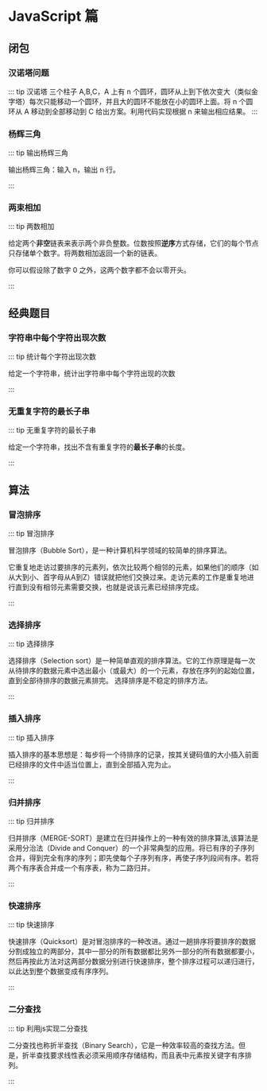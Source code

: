 # JavaScript 篇
## 闭包

### 汉诺塔问题

::: tip 汉诺塔
三个柱子 A,B,C，A 上有 n 个圆环，圆环从上到下依次变大（类似金字塔）每次只能移动一个圆环，并且大的圆环不能放在小的圆环上面。将 n 个圆环从 A 移动到全部移动到 C 给出方案。利用代码实现根据 n 来输出相应结果。
:::

<hideShow>
<template slot="example">

n = 1

    A -----> C

n = 2

    A -----> B
    A -----> C
    B -----> C

</template>
<template slot="answer">

```javascript
function move(n, a, b, c) {
  if (n === 1) {
    return console.log(a, ' ----->', c)
  }
  move(n - 1, a, c, b)
  move(1, a, b, c)
  move(n - 1, b, a, c)
}
move(3, 'A', 'B', 'C')
```

</template>
</hideShow>

### 杨辉三角
::: tip 输出杨辉三角

输出杨辉三角：输入 n，输出 n 行。

:::


<hideShow>
<template slot="example">

n = 1

    1

n = 3

    1
    1, 1
    1, 2, 1

</template>
<template slot="answer">

```javascript
function triangle(n) {
  let list = [1]
  let num = 0
  while (num < n) {
    console.log(list)
    const arr = []
    num++

    list.push(0)
    list.reduce((a, b, key) => {
      arr[key] = a + b
      return b
    }, 0)
    list = arr
  }
}
triangle(15)
```

</template>
</hideShow>

### 两束相加

::: tip 两数相加

给定两个**非空**链表来表示两个非负整数。位数按照**逆序**方式存储，它们的每个节点只存储单个数字。将两数相加返回一个新的链表。

你可以假设除了数字 0 之外，这两个数字都不会以零开头。

:::

<hideShow>
<template slot="example">

```
输入：(2 -> 4 -> 3) + (5 -> 6 -> 4)
输出：7 -> 0 -> 8
原因：342 + 465 = 807
```

输入输出格式： （链表）

```javascript
function ListNode(val) {
  this.val = val
  this.next = null
}
l1: {"val":2,"next":{"val":4,"next": {"val": 3,"next":null}}}
l2: {"val":5,"next":{"val":6,"next": {"val": 4,"next":null}}}

输出：{"val":7,"next":{"val":0,"next": {"val": ,"next":null}}}

```



</template>
<template slot="answer">

```javascript
var addTwoNumbers = function(l1, l2, num = 0) {
  let a = l1.val ? l1.val : 0
  let b = l2.val ? l2.val : 0
  let n = a + b + num
  let node = new ListNode(n % 10)
  if (!l1.next && !l2.next) {
    if (n >= 10) {
      node.next = new ListNode(1)
    }
    return node
  }
  node.next = addTwoNumbers( l1.next ? l1.next : {}, l2.next ? l2.next : {}, (n>9?1:0))
  return node
}
addTwoNumbers(l1, l2)
```

</template>
</hideShow>

## 经典题目

### 字符串中每个字符出现次数

::: tip 统计每个字符出现次数

给定一个字符串，统计出字符串中每个字符出现的次数

:::
<hideShow>
<template slot="example">

str = '1122qqqe'

    1: 2,
    2: 2,
    q: 3,
    e: 1

</template>
<template slot="answer">

```javascript
let str = '1234qwer*)('
const obj = Array.prototype.reduce.call(str, (a, b) => {
  a[b] ? a[b]++ : a[b] = 1
  return a
}, {})
console.log(obj)
```

</template>
</hideShow>

### 无重复字符的最长子串

::: tip 无重复字符的最长子串

给定一个字符串，找出不含有重复字符的**最长子串**的长度。

:::
<hideShow>
<template slot="example">

```
输入: "abcabcbb"
输出: 3 
解释: 无重复字符的最长子串是 "abc"，其长度为 3。
```

</template>
<template slot="answer">

```javascript
const str = 'abcabcd '
var lengthOfLongestSubstring = function(s) {
  let max = 0
  let [l, r] = [0, 0]
  for (let i = 0; i < s.length; i++) {
    if (s.slice(l, r).includes(s[i])) l += s.slice(l, r).indexOf(s[i]) + 1
    r++
    if (s.slice(l, r).length > max) max = s.slice(l, r).length
  }
  return max
}
console.log(lengthOfLongestSubstring(str))
```

</template>
</hideShow>

## 

## 算法

### 冒泡排序

::: tip 冒泡排序

冒泡排序（Bubble Sort），是一种计算机科学领域的较简单的排序算法。

它重复地走访过要排序的元素列，依次比较两个相邻的元素，如果他们的顺序（如从大到小、首字母从A到Z）错误就把他们交换过来。走访元素的工作是重复地进行直到没有相邻元素需要交换，也就是说该元素已经排序完成。

:::

<hideShow>
<template slot="example">

`<无>`

</template>
<template slot="answer">

```javascript
/**
 * 冒泡排序
 */
function bubbleSort(arr) {
  for (let i = 0; i < arr.length - 1; i++) {
    for (let j = 0; j < arr.length - i - 1; j++) {
      [arr[j], arr[j + 1]] =
        arr[j] > arr[j + 1] 
          ? [arr[j + 1], arr[j]] : [arr[j], arr[j + 1]]
    }
  }
  return arr
}
```

</template>
</hideShow>

### 选择排序

::: tip 选择排序

选择排序（Selection sort）是一种简单直观的排序算法。它的工作原理是每一次从待排序的数据元素中选出最小（或最大）的一个元素，存放在序列的起始位置，直到全部待排序的数据元素排完。 选择排序是不稳定的排序方法。

:::

<hideShow>
<template slot="example">

`<无>`

</template>
<template slot="answer">

```javascript
/**
 * 选择排序
 */
function selectionSort(arr) {
  for (let i = 0; i < arr.length - 1; i++) {
    for (let j = i + 1; j < arr.length; j++) {
      [arr[i], arr[j]] = arr[i] > arr[j] ? [arr[j], arr[i]] : [arr[i], arr[j]]
    }
  }
  return arr
}
```

</template>
</hideShow>

### 插入排序

::: tip 插入排序

插入排序的基本思想是：每步将一个待排序的记录，按其关键码值的大小插入前面已经排序的文件中适当位置上，直到全部插入完为止。

:::

<hideShow>
<template slot="example">

`<无>`

</template>
<template slot="answer">

```javascript
/**
 * 插入排序
 */
function insertSort(arr) {
  let tem,j
  for(let i = 0; i<arr.length; i++){
    j = i
    tem = arr[i]
    while(j>0&& arr[j-1]>tem){
      arr[j] = arr[j -1]
      j--
    }
    arr[j] = tem
  }
  return arr
}
```

</template>
</hideShow>

### 归并排序

::: tip 归并排序

归并排序（MERGE-SORT）是建立在归并操作上的一种有效的排序算法,该算法是采用分治法（Divide and Conquer）的一个非常典型的应用。将已有序的子序列合并，得到完全有序的序列；即先使每个子序列有序，再使子序列段间有序。若将两个有序表合并成一个有序表，称为二路归并。

:::

<hideShow>
<template slot="example">

`<无>`

</template>
<template slot="answer">

```javascript
/**
 * 归并排序
 */
function mergeSort(arr) {
  if (arr.length <= 1) return arr
  const left = mergeSort(arr.splice(0, parseInt(arr.length / 2)))
  const right = mergeSort(arr)
  return ((left, right) => {
    let [l, r, result] = [0, 0, []]
    while (l < left.length && r < right.length) {
      if (left[l] < right[r]) {
        result.push(left[l])
        l += 1
      } else {
        result.push(right[r])
        r += 1
      }
    }
    result.push(...left.slice(l))
    result.push(...right.slice(r))
    return result
  })(left, right)
}
```

</template>
</hideShow>

### 快速排序

::: tip 快速排序

快速排序（Quicksort）是对冒泡排序的一种改进。通过一趟排序将要排序的数据分割成独立的两部分，其中一部分的所有数据都比另外一部分的所有数据都要小，然后再按此方法对这两部分数据分别进行快速排序，整个排序过程可以递归进行，以此达到整个数据变成有序序列。

:::

<hideShow>
<template slot="example">

`<无>`

</template>
<template slot="answer">

```javascript
/**
 * 快速排序
 */
function quickSort(arr) {
  if (arr.length < 2) return arr
  const baseValue = arr[0]
  const [less, equal, greater] = [[], [], []]
  arr.forEach(item => {
    let n = baseValue - item
    n == 0 ? equal.push(item) : n > 0 ? less.push(item) : greater.push(item)
  })
  return [...quickSort(less), ...equal, ...quickSort(greater)]
}
```

</template>
</hideShow>

### 二分查找

::: tip 利用js实现二分查找

二分查找也称折半查找（Binary Search），它是一种效率较高的查找方法。但是，折半查找要求线性表必须采用顺序存储结构，而且表中元素按关键字有序排列。

:::

<hideShow>
<template slot="example">

`<无>`

</template>
<template slot="answer">

```javascript
function findArr(arr, val) {
  let low = 0
  let high = arr.length - 1
  while (low <= high) {
    let index = parseInt((low + high) / 2)
    let guess = arr[index]
    if (guess == val) return index
    if (guess > val) high = parseInt(index - 1)
    else low = index + 1
  }
  return -1
}
```

</template>
</hideShow>
